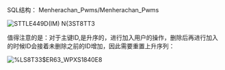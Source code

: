 SQL结构：
Menherachan_Pwms/Menherachan_Pwms 

![STTLE449D(IM) N{3ST8TT3](https://user-images.githubusercontent.com/99536828/236617118-150210e9-eb5b-4743-bf30-30d2c45b2518.png)

值得注意的是：对于主键ID,是升序的，进行加入用户的操作，删除后再进行加入的时候ID会接着未删除之前的ID增加，因此需要重置上升序列：

![%LS8T33$ER63_WPXS1840E8](https://user-images.githubusercontent.com/99536828/236617178-3fc1a2b8-111c-4fd5-b42b-9357a9161109.png)


